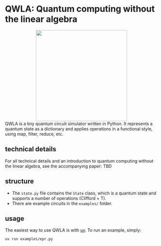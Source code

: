 # QWLA: Quantum computing without the linear algebra

<div align="center">
  <img src="https://github.com/user-attachments/assets/5b65a96e-4fcc-4af9-b580-a09c509a38cc" width="300" />
</div>
QWLA is a tiny quantum circuit simulator written in Python. 
It represents a quantum state as a dictionary and applies operations in a functional style, using map, filter, reduce, etc.

## technical details
For all technical details and an introduction to quantum computing without the linear algebra, see the accompanying paper: TBD

## structure
- The `state.py` file contains the `State` class, which is a quantum state and supports a number of operations (Clifford + T).
- There are example circuits in the `examples/` folder.


## usage
The easiest way to use QWLA is with [uv](https://docs.astral.sh/uv/getting-started/installation/).
To run an example, simply:

```bash
uv run examples/epr.py
```




